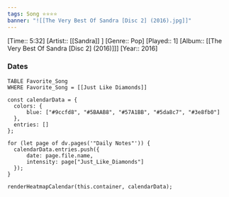 ```yaml
---
tags: Song ⭐⭐⭐⭐ 
banner: "![[The Very Best Of Sandra [Disc 2] (2016).jpg]]"
---
```

[Time:: 5:32]
[Artist:: [[Sandra]] ]
[Genre:: Pop]
[Played:: 1]
[Album:: [[The Very Best Of Sandra [Disc 2] (2016)]]]
[Year:: 2016]
### Dates
````dataview
TABLE Favorite_Song
WHERE Favorite_Song = [[Just Like Diamonds]]
````
  ```dataviewjs
const calendarData = { 
	colors: { 
		blue: ["#9ccfd8", "#5BAAB8", "#57A1BB", "#5da8c7", "#3e8fb0"] 
	}, 
	entries: [] 
}; 

for (let page of dv.pages('"Daily Notes"')) { 
	calendarData.entries.push({ 
		date: page.file.name, 
		intensity: page["Just_Like_Diamonds"]
	}); 
} 

renderHeatmapCalendar(this.container, calendarData);
```
